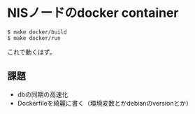 # NISノードのdocker container

```
$ make docker/build
$ make docker/run
```

これで動くはず。

## 課題
- dbの同期の高速化
- Dockerfileを綺麗に書く（環境変数とかdebianのversionとか）
